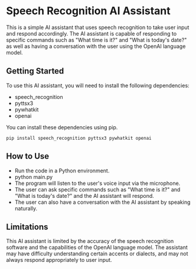 
# Speech Recognition AI Assistant
This is a simple AI assistant that uses speech recognition to take user input and respond accordingly. The AI assistant is capable of responding to specific commands such as "What time is it?" and "What is today's date?" as well as having a conversation with the user using the OpenAI language model.

## Getting Started
To use this AI assistant, you will need to install the following dependencies:

- speech_recognition
- pyttsx3
- pywhatkit
- openai

You can install these dependencies using pip.

`pip install speech_recognition pyttsx3 pywhatkit openai`

## How to Use
- Run the code in a Python environment.
- python main.py
- The program will listen to the user's voice input via the microphone.
- The user can ask specific commands such as "What time is it?" and "What is today's date?" and the AI assistant will respond.
- The user can also have a conversation with the AI assistant by speaking naturally.

## Limitations
This AI assistant is limited by the accuracy of the speech recognition software and the capabilities of the OpenAI language model. The assistant may have difficulty understanding certain accents or dialects, and may not always respond appropriately to user input.
